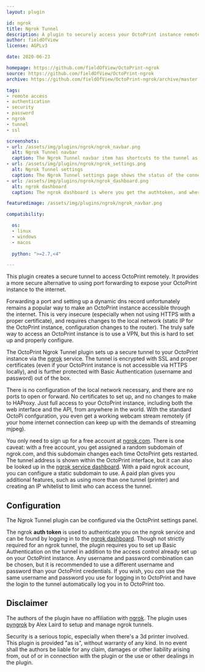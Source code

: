 ```yaml
---
layout: plugin

id: ngrok
title: Ngrok Tunnel
description: A plugin to securely access your OctoPrint instance remotely through ngrok
author: fieldOfView
license: AGPLv3

date: 2020-06-23

homepage: https://github.com/fieldOfView/OctoPrint-ngrok
source: https://github.com/fieldOfView/OctoPrint-ngrok
archive: https://github.com/fieldOfView/OctoPrint-ngrok/archive/master.zip

tags:
- remote access
- authentication
- security
- password
- ngrok
- tunnel
- ssl

screenshots:
- url: /assets/img/plugins/ngrok/ngrok_navbar.png
  alt: Ngrok Tunnel navbar
  caption: The Ngrok Tunnel navbar item has shortcuts to the tunnel as well as settings and the ngrok dashboard.
- url: /assets/img/plugins/ngrok/ngrok_settings.png
  alt: Ngrok Tunnel settings
  caption: The Ngrok Tunnel settings page shows the status of the connection with ngrok.
- url: /assets/img/plugins/ngrok/ngrok_dashboard.png
  alt: ngrok dashboard
  caption: The ngrok dashboard is where you get the authtoken, and where you find the url of the active tunnel.

featuredimage: /assets/img/plugins/ngrok/ngrok_navbar.png

compatibility:

  os:
  - linux
  - windows
  - macos
  
  python: ">=2.7,<4"

---
```

This plugin creates a secure tunnel to access OctoPrint remotely. It provides a more secure alternative to using port forwarding to expose your OctoPrint instance to the internet.

Forwarding a port and setting up a dynamic dns record unfortunately remains a popular way to make an OctoPrint instance accessible through the internet. This is very insecure (especially when not using HTTPS with a proper certificate), and requires changes to the local network (static IP for the OctoPrint instance, configuration changes to the router). The truly safe way to access an OctoPrint instance is to use a VPN, but this is hard to set up and properly configure.

The OctoPrint Ngrok Tunnel plugin sets up a secure tunnel to your OctoPrint instance via the [ngrok](https://ngrok.com) service. The tunnel is encrypted with SSL and proper certificates (even if your OctoPrint instance is not accessible via HTTPS locally), and is further protected with Basic Authentication (username and password) out of the box.

There is no configuration of the local network necessary, and there are no ports to open or forward. No certificates to set up, and no changes to make to HAProxy. Just full access to your OctoPrint instance, including both the web interface and the API, from anywhere in the world. With the standard OctoPi confguration, you even get a working webcam stream remotely (if your home internet connection can keep up with the demands of streaming mjpeg).

You only need to sign up for a free account at [ngrok.com](https://ngrok.com). There is one caveat: with a free account, you get assigned a random subdomain of ngrok.com, and this subdomain changes each time OctoPrint gets restarted. The tunnel address is shown within the OctoPrint interface, but it can also be looked up in the [ngrok service dashboard](https://dashboard.ngrok.com/status/tunnels). With a paid ngrok account, you can configure a static subdomain to use. A paid plan gives you additional features, such as using more than one tunnel (printer) and creating an IP whitelist to limit who can access the tunnel.

## Configuration

The Ngrok Tunnel plugin can be configured via the OctoPrint settings panel.

The ngrok **auth token** is used to authenticate you on the ngrok service and can be found by logging in to the [ngrok dashboard](https://dashboard.ngrok.com/auth/your-authtoken). Though not strictly required for an ngrok tunnel, the plugin requires you to set up Basic Authentication on the tunnel in addition to the access control already set up on your OctoPrint instance. Any username and password combination can be chosen, but it is recommended to use a different username and password than your OctoPrint credentials. If you wish, you *can* use the same username and password you use for logging in to OctoPrint and have the login to the tunnel automatically log you in to OctoPrint too.

## Disclaimer

The authors of the plugin have no affiliation with [ngrok](https://ngrok.com). The plugin uses [pyngrok](https://github.com/alexdlaird/pyngrok) by Alex Laird to setup and manage ngrok tunnels.

Security is a serious topic, especially when there's a 3d printer involved. This plugin is provided "as is", without warranty of any kind. In no event shall the authors be liable for any claim, damages or other liability arising from, out of or in connection with the plugin or the use or other dealings in the plugin.
